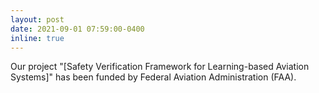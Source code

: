 ```yaml
---
layout: post
date: 2021-09-01 07:59:00-0400
inline: true
---
```


Our project "[Safety Verification Framework for Learning-based Aviation Systems]" has been funded by Federal Aviation Administration (FAA).

